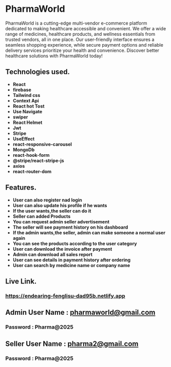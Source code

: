 # PharmaWorld

PharmaWorld is a cutting-edge multi-vendor e-commerce platform dedicated to making healthcare accessible and convenient. We offer a wide range of medicines, healthcare products, and wellness essentials from trusted vendors, all in one place. Our user-friendly interface ensures a seamless shopping experience, while secure payment options and reliable delivery services prioritize your health and convenience. Discover better healthcare solutions with PharmaWorld today!

## Technologies used.

- **React**
- **firebase**
- **Tailwind css**
- **Context Api**
- **React hot Tost**
- **Use Navigate**
- **swiper**
- **React Helmet**
- **Jwt**
- **Stripe**
- **UseEffect**
- **react-responsive-carousel**
- **MongoDb**
- **react-hook-form**
- **@stripe/react-stripe-js**
- **axios**
- **react-router-dom**

## Features.

- **User can also register nad login**
- **User can also update his profile if he wants**
- **If the user wants,the seller can do it**
- **Seller can added Products**
- **You can request admin seller advertisement**
- **The seller will see payment history on his dashboard**
- **If the admin wants,the seller, admin can make someone a normal user again**
- **You can see the products according to the user category**
- **User can download the invoice after payment**
- **Admin can download all sales report**
- **User can see details in payment history after ordering**
- **User can search by medicine name or company name**

## Live Link.

### https://endearing-fenglisu-dad95b.netlify.app

## Admin User Name : pharmaworld@gmail.com

### Password : Pharma@2025

## Seller User Name : pharma2@gmail.com

### Password : Pharma@2025
